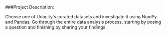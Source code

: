 ###Project Description:

Choose one of Udacity's curated datasets and investigate it using NumPy and Pandas. Go through the entire data analysis process, starting by posing a question and finishing by sharing your findings.
